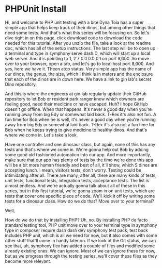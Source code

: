 # PHPUnit Install

Hi, and welcome to PHP unit testing with a bite Dyna Toia has a super simple app that helps keep track of their dinos, but among other things that need some tests. And that's what this series will be focusing on. So let's dive right in on this page, click download code to download the code needed for this tutorial. After you unzip the file, take a look at the readme doc, which has all of the setup instructions. The last step will be to open up a terminal and type in symphony serve dash D, which will start up a local web server. And it is pointing to 1, 2 7 0.0 0.0 0.1 on port 8,000. So move over to your browser, open a tab, and let's go to local host port 8,000. And yes, here we have it. Theon atop status. Very simple app has the name of our dinos, the genus, the size, which I think is in meters and the enclosure that each of the dinos are in down here. We have a link to gin lab's secret Dino repository,

And this is where the engineers at gin lab regularly update their GitHub repository to let Bob or resident park ranger know which downers are feeling good, need their medicine or have escaped. Huh? I hope GitHub doesn't go offline. When that happens. It's never a good day when you're running away from big Edy or somewhat laid back. T-Rex it's also not fun. A fun time for Bob when he is well, it's never a good day when you're running away from big Edy or somewhat laid back. T-Rex it's also not a fun time for Bob when he keeps trying to give medicine to healthy dinos. And that's where we come in. Let's take a look,

Have one controller and one dinosaur class, but again, none of this has any tests and that's where we come in. We're gonna help out Bob by adding some good old fashioned automation into our app. And more importantly, make sure that our app has plenty of tests by the time we're done this app will be a bit more human friendly and best of all, it'll show, which S dinos are accepting lunch. <laugh> I mean, visitors tests, don't worry. Testing could be intimidating after all. There are many, after all, there are many kinds of tests, unit tests, functional tests, integration tests, acceptance tests. The list is almost endless. And we're actually gonna talk about all of these in this series, but in this first tutorial, we're gonna zoom in on unit tests, which are tests that cover one specific piece of code. We'll kick it off by writing some tests for a dinosaur class. How do we do that? Move over to your terminal?

Well,

How do we do that by installing PHP? Uh, no. By installing PHP de facto standard testing tool, PHP unit move over to your terminal type in symphony type in composer require dash dash dev symphony test pack, test back includes PHP unit, which is all we need for now, but it also comes with some other stuff that'll come in handy later on. If we look at the Git status, we can see that, uh, symphony flex has added a couple of files and modified some already existing ones. We can ignore. Most of we can ignore these for now, but as we progress through the testing series, we'll cover these files as they become more relevant.

